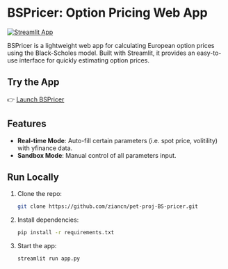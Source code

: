 # BSPricer: Option Pricing Web App

[![Streamlit App](https://img.shields.io/badge/Streamlit-App-blue)](https://bspricer.streamlit.app/)

BSPricer is a lightweight web app for calculating European option prices using the Black-Scholes model. Built with Streamlit, it provides an easy-to-use interface for quickly estimating option prices.

## Try the App

👉 [Launch BSPricer](https://bspricer.streamlit.app/)

## Features

- **Real-time Mode**: Auto-fill certain parameters (i.e. spot price, volitility) with yfinance data.
- **Sandbox Mode**: Manual control of all parameters input.

## Run Locally

1. Clone the repo:
    ```bash
    git clone https://github.com/ziancn/pet-proj-BS-pricer.git
    ```
2. Install dependencies:
    ```bash
    pip install -r requirements.txt
    ```
3. Start the app:
    ```bash
    streamlit run app.py
    ```
